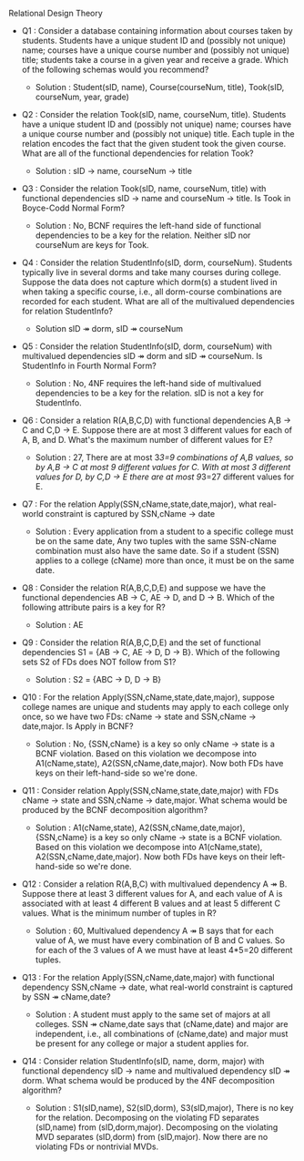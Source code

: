 Relational Design Theory
  - Q1 : Consider a database containing information about courses taken by students. Students have a unique student ID and (possibly not unique) name; courses have a unique course number and (possibly not unique) title; students take a course in a given year and receive a grade. Which of the following schemas would you recommend?
    - Solution : Student(sID, name), Course(courseNum, title), Took(sID, courseNum, year, grade)

  - Q2 : Consider the relation Took(sID, name, courseNum, title). Students have a unique student ID and (possibly not unique) name; courses have a unique course number and (possibly not unique) title. Each tuple in the relation encodes the fact that the given student took the given course. What are all of the functional dependencies for relation Took?
    - Solution : sID → name, courseNum → title

  - Q3 : Consider the relation Took(sID, name, courseNum, title) with functional dependencies sID → name and courseNum → title. Is Took in Boyce-Codd Normal Form?
    - Solution : No, BCNF requires the left-hand side of functional dependencies to be a key for the relation. Neither sID nor courseNum are keys for Took.

  - Q4 : Consider the relation StudentInfo(sID, dorm, courseNum). Students typically live in several dorms and take many courses during college. Suppose the data does not capture which dorm(s) a student lived in when taking a specific course, i.e., all dorm-course combinations are recorded for each student. What are all of the multivalued dependencies for relation StudentInfo?
    - Solution sID ↠ dorm, sID ↠ courseNum

  - Q5 : Consider the relation StudentInfo(sID, dorm, courseNum) with multivalued dependencies sID ↠ dorm and sID ↠ courseNum. Is StudentInfo in Fourth Normal Form?
    - Solution : No, 4NF requires the left-hand side of multivalued dependencies to be a key for the relation. sID is not a key for StudentInfo.

  - Q6 : Consider a relation R(A,B,C,D) with functional dependencies A,B → C and C,D → E. Suppose there are at most 3 different values for each of A, B, and D. What's the maximum number of different values for E?
    - Solution : 27, There are at most 3*3=9 combinations of A,B values, so by A,B → C at most 9 different values for C. With at most 3 different values for D, by C,D → E there are at most 9*3=27 different values for E.

  - Q7 : For the relation Apply(SSN,cName,state,date,major), what real-world constraint is captured by SSN,cName → date
    - Solution : Every application from a student to a specific college must be on the same date, Any two tuples with the same SSN-cName combination must also have the same date. So if a student (SSN) applies to a college (cName) more than once, it must be on the same date.

  - Q8 : Consider the relation R(A,B,C,D,E) and suppose we have the functional dependencies AB → C, AE → D, and D → B. Which of the following attribute pairs is a key for R?
    - Solution : AE

  - Q9 : Consider the relation R(A,B,C,D,E) and the set of functional dependencies S1 = {AB → C, AE → D, D → B}. Which of the following sets S2 of FDs does NOT follow from S1?
    - Solution : S2 = {ABC → D, D → B}

  - Q10 : For the relation Apply(SSN,cName,state,date,major), suppose college names are unique and students may apply to each college only once, so we have two FDs: cName → state and SSN,cName → date,major. Is Apply in BCNF?
    - Solution : No, {SSN,cName} is a key so only cName → state is a BCNF violation. Based on this violation we decompose into A1(cName,state), A2(SSN,cName,date,major). Now both FDs have keys on their left-hand-side so we're done.

  - Q11 : Consider relation Apply(SSN,cName,state,date,major) with FDs cName → state and SSN,cName → date,major. What schema would be produced by the BCNF decomposition algorithm?
    - Solution : A1(cName,state), A2(SSN,cName,date,major), {SSN,cName} is a key so only cName → state is a BCNF violation. Based on this violation we decompose into A1(cName,state), A2(SSN,cName,date,major). Now both FDs have keys on their left-hand-side so we're done.

  - Q12 : Consider a relation R(A,B,C) with multivalued dependency A ↠ B. Suppose there at least 3 different values for A, and each value of A is associated with at least 4 different B values and at least 5 different C values. What is the minimum number of tuples in R?
    - Solution : 60, Multivalued dependency A ↠ B says that for each value of A, we must have every combination of B and C values. So for each of the 3 values of A we must have at least 4*5=20 different tuples.

  - Q13 : For the relation Apply(SSN,cName,date,major) with functional dependency SSN,cName → date, what real-world constraint is captured by SSN ↠ cName,date?
    - Solution : A student must apply to the same set of majors at all colleges. SSN ↠ cName,date says that (cName,date) and major are independent, i.e., all combinations of (cName,date) and major must be present for any college or major a student applies for.

  - Q14 : Consider relation StudentInfo(sID, name, dorm, major) with functional dependency sID → name and multivalued dependency sID ↠ dorm. What schema would be produced by the 4NF decomposition algorithm?
    - Solution : S1(sID,name), S2(sID,dorm), S3(sID,major), There is no key for the relation. Decomposing on the violating FD separates (sID,name) from (sID,dorm,major). Decomposing on the violating MVD separates (sID,dorm) from (sID,major). Now there are no violating FDs or nontrivial MVDs.
